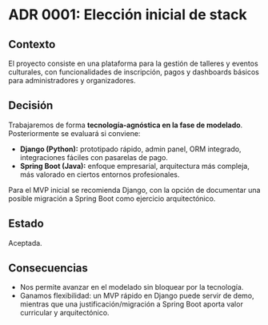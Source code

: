 # ADR 0001: Elección inicial de stack

## Contexto
El proyecto consiste en una plataforma para la gestión de talleres y eventos culturales, con funcionalidades de inscripción, pagos y dashboards básicos para administradores y organizadores.

## Decisión
Trabajaremos de forma **tecnología-agnóstica en la fase de modelado**. Posteriormente se evaluará si conviene:
- **Django (Python):** prototipado rápido, admin panel, ORM integrado, integraciones fáciles con pasarelas de pago.
- **Spring Boot (Java):** enfoque empresarial, arquitectura más compleja, más valorado en ciertos entornos profesionales.

Para el MVP inicial se recomienda Django, con la opción de documentar una posible migración a Spring Boot como ejercicio arquitectónico.

## Estado
Aceptada.

## Consecuencias
- Nos permite avanzar en el modelado sin bloquear por la tecnología.
- Ganamos flexibilidad: un MVP rápido en Django puede servir de demo, mientras que una justificación/migración a Spring Boot aporta valor curricular y arquitectónico.
